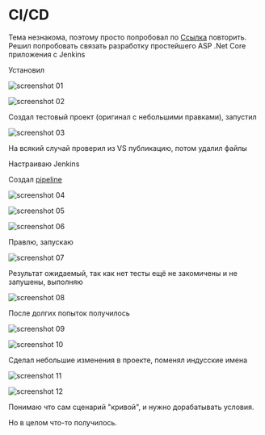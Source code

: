 ﻿# CI/CD

Тема незнакома, поэтому просто попробовал по [Ссылка](https://mahedee.net/configure-ci-cd-pipeline-with-jenkins-github-and-asp.net-core/) повторить.
Решил попробовать связать разработку простейшего ASP .Net Core приложения с Jenkins

Установил

![screenshot 01](screenshots/01.png)

![screenshot 02](screenshots/02.png)


Создал тестовый проект (оригинал с небольшими правками), запустил

![screenshot 03](screenshots/03.png)

На всякий случай проверил из VS публикацию, потом удалил файлы

Настраиваю Jenkins

Создал [pipeline](pipeline.json) 

![screenshot 04](screenshots/04.png)

![screenshot 05](screenshots/05.png)

![screenshot 06](screenshots/06.png)

Правлю, запускаю

![screenshot 07](screenshots/07.png)

Результат ожидаемый, так как нет тесты ещё не закомичены и не запушены,
выполняю

![screenshot 08](screenshots/08.png)


После долгих попыток получилось

![screenshot 09](screenshots/09.png)

![screenshot 10](screenshots/10.png)


Сделал небольшие изменения в проекте, поменял индусские имена

![screenshot 11](screenshots/11.png)

![screenshot 12](screenshots/12.png)


Понимаю что сам сценарий "кривой", и нужно дорабатывать условия.

Но в целом что-то получилось.
 
